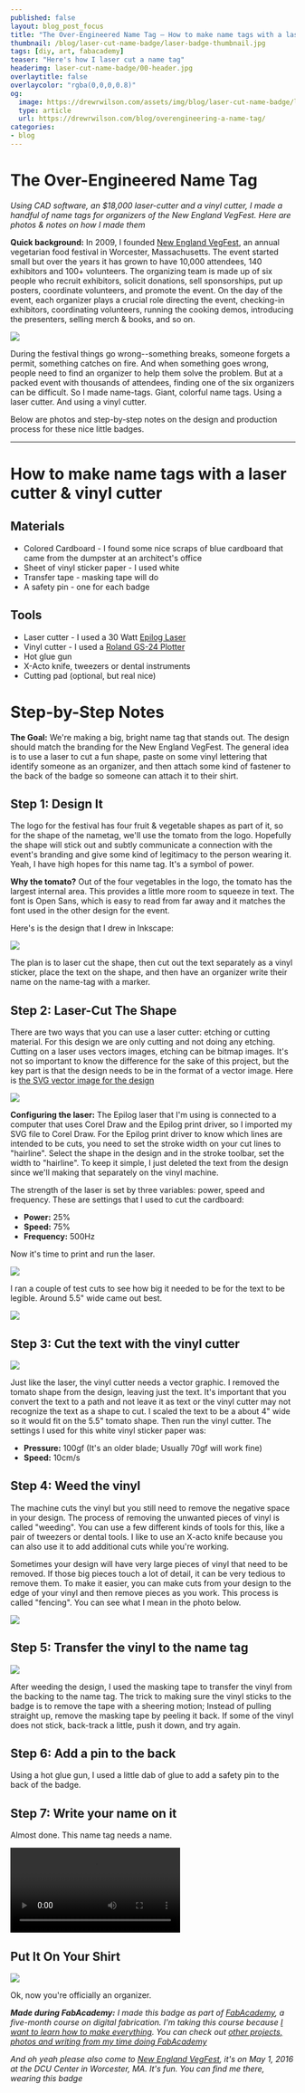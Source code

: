 ```yaml
---
published: false
layout: blog_post_focus
title: "The Over-Engineered Name Tag – How to make name tags with a laser cutter & vinyl cutter"
thumbnail: /blog/laser-cut-name-badge/laser-badge-thumbnail.jpg
tags: [diy, art, fabacademy]
teaser: "Here's how I laser cut a name tag"
headerimg: laser-cut-name-badge/00-header.jpg
overlaytitle: false
overlaycolor: "rgba(0,0,0,0.8)"
og:
  image: https://drewrwilson.com/assets/img/blog/laser-cut-name-badge/laser-badge-social-media-share.jpg
  type: article
  url: https://drewrwilson.com/blog/overengineering-a-name-tag/
categories:
- blog
---
```


# The Over-Engineered Name Tag

*Using CAD software, an $18,000 laser-cutter and a vinyl cutter, I made a handful of name tags for organizers of the New England VegFest. Here are photos & notes on how I made them*

**Quick background:** In 2009, I founded [New England VegFest](https://NewEnglandVegFest.com), an annual vegetarian food festival in Worcester, Massachusetts. The event started small but over the years it has grown to have 10,000 attendees, 140 exhibitors and 100+ volunteers. The organizing team is made up of six people who recruit exhibitors, solicit donations, sell sponsorships, put up posters, coordinate volunteers, and promote the event. On the day of the event, each organizer plays a crucial role directing the event, checking-in exhibitors, coordinating volunteers, running the cooking demos, introducing the presenters, selling merch & books, and so on.

![](/assets/img/new-england-vegfest-sticker-sm.jpg)

During the festival things go wrong--something breaks, someone forgets a permit, something catches on fire. And when something goes wrong, people need to find an organizer to help them solve the problem. But at a packed event with thousands of attendees, finding one of the six organizers can be difficult. So I made name-tags. Giant, colorful name tags. Using a laser cutter. And using a vinyl cutter.

Below are photos and step-by-step notes on the design and production process for these nice little badges.

---

# How to make name tags with a laser cutter & vinyl cutter

## Materials

 * Colored Cardboard - I found some nice scraps of blue cardboard that came from the dumpster at an architect's office
 * Sheet of vinyl sticker paper - I used white
 * Transfer tape - masking tape will do
 * A safety pin - one for each badge

## Tools

 * Laser cutter - I used a 30 Watt [Epilog Laser](https://www.epiloglaser.com/)
 * Vinyl cutter - I used a [Roland GS-24 Plotter](http://amzn.to/1p1Xudw)
 * Hot glue gun
 * X-Acto knife, tweezers or dental instruments
 * Cutting pad (optional, but real nice)

# Step-by-Step Notes

**The Goal:** We're making a big, bright name tag that stands out. The design should match the branding for the New England VegFest. The general idea is to use a laser to cut a fun shape, paste on some vinyl lettering that identify someone as an organizer, and then attach some kind of fastener to the back of the badge so someone can attach it to their shirt.

## Step 1: Design It

The logo for the festival has four fruit & vegetable shapes as part of it, so for the shape of the nametag, we'll use the tomato from the logo. Hopefully the shape will stick out and subtly communicate a connection with the event's branding and give some kind of legitimacy to the person wearing it. Yeah, I have high hopes for this name tag. It's a symbol of power.

**Why the tomato?** Out of the four vegetables in the logo, the tomato has the largest internal area. This provides a little more room to squeeze in text. The font is Open Sans, which is easy to read from far away and it matches the font used in the other design for the event.

Here's is the design that I drew in Inkscape:

![](/assets/img/blog/laser-cut-name-badge/12-design.sm.jpg)

The plan is to laser cut the shape, then cut out the text separately as a vinyl sticker, place the text on the shape, and then have an organizer write their name on the name-tag with a marker.

## Step 2: Laser-Cut The Shape

There are two ways that you can use a laser cutter: etching or cutting material. For this design we are only cutting and not doing any etching. Cutting on a laser uses vectors images, etching can be bitmap images. It's not so important to know the difference for the sake of this project, but the key part is that the design needs to be in the format of a vector image. Here is [the SVG vector image for the design](/assets/img/blog/laser-cut-name-badge/hello-i-am-an-organizer.svg)

[![](/assets/img/blog/laser-cut-name-badge/hello-i-am-an-organizer.png)](/assets/img/blog/laser-cut-name-badge/hello-i-am-an-organizer.svg)

**Configuring the laser:** The Epilog laser that I'm using is connected to a computer that uses Corel Draw and the Epilog print driver, so I imported my SVG file to Corel Draw. For the Epilog print driver to know which lines are intended to be cuts, you need to set the stroke width on your cut lines to "hairline". Select the shape in the design and in the stroke toolbar, set the width to "hairline". To keep it simple, I just deleted the text from the design since we'll making that separately on the vinyl machine.

The strength of the laser is set by three variables: power, speed and frequency. These are settings that I used to cut the cardboard:

 * **Power:** 25%
 * **Speed:** 75%
 * **Frequency:** 500Hz

Now it's time to print and run the laser.

![](/assets/img/blog/laser-cut-name-badge/3-cutting.sm.jpg)

I ran a couple of test cuts to see how big it needed to be for the text to be legible. Around 5.5" wide came out best.

![](/assets/img/blog/laser-cut-name-badge/6-cut.sm.jpg)

## Step 3: Cut the text with the vinyl cutter

![](/assets/img/blog/laser-cut-name-badge/1-vinylcutter.sm.jpg)

Just like the laser, the vinyl cutter needs a vector graphic. I removed the tomato shape from the design, leaving just the text. It's important that you convert the text to a path and not leave it as text or the vinyl cutter may not recognize the text as a shape to cut. I scaled the text to be a about 4" wide so it would fit on the 5.5" tomato shape. Then run the vinyl cutter. The settings I used for this white vinyl sticker paper was:

* **Pressure:** 100gf (It's an older blade; Usually 70gf will work fine)
* **Speed:** 10cm/s

## Step 4: Weed the vinyl

The machine cuts the vinyl but you still need to remove the negative space in your design. The process of removing the unwanted pieces of vinyl is called "weeding". You can use a few different kinds of tools for this, like a pair of tweezers or dental tools. I like to use an X-acto knife because you can also use it to add additional cuts while you're working.

Sometimes your design will have very large pieces of vinyl that need to be removed. If those big pieces touch a lot of detail, it can be very tedious to remove them. To make it easier, you can make cuts from your design to the edge of your vinyl and then remove pieces as you work. This process is called "fencing". You can see what I mean in the photo below.

![](/assets/img/blog/laser-cut-name-badge/7-text.sm.jpg)


## Step 5: Transfer the vinyl to the name tag

![](/assets/img/blog/laser-cut-name-badge/8-text.sm.jpg)

After weeding the design, I used the masking tape to transfer the vinyl from the backing to the name tag. The trick to making sure the vinyl sticks to the badge is to remove the tape with a sheering motion; Instead of pulling straight up, remove the masking tape by peeling it back. If some of the vinyl does not stick, back-track a little, push it down, and try again.

## Step 6: Add a pin to the back

Using a hot glue gun, I used a little dab of glue to add a safety pin to the back of the badge.

## Step 7: Write your name on it

Almost done. This name tag needs a name.

<div class="text-center">
<video controls>
  <source src="/assets/img/blog/laser-cut-name-badge/laser-cut-name-tag.webm" type="video/webm">
  Your browser does not support HTML5 video.
</video>
</div>


## Put It On Your Shirt

![](/assets/img/blog/laser-cut-name-badge/16-final.sm.jpg)

Ok, now you're officially an organizer.


***Made during FabAcademy:** I made this badge as part of [FabAcademy](https://drewrwilson.com/fabacademy/), a five-month course on digital fabrication. I'm taking this course because [I want to learn how to make everything](https://drewrwilson.com/blog/starting-fabacademy). You can check out [other projects, photos and writing from my time doing FabAcademy](https://drewrwilson.com/fabacademy/)*

*And oh yeah please also come to [New England VegFest](https://NewEnglandVegFest.com), it's on May 1, 2016 at the DCU Center in Worcester, MA. It's fun. You can find me there, wearing this badge*
